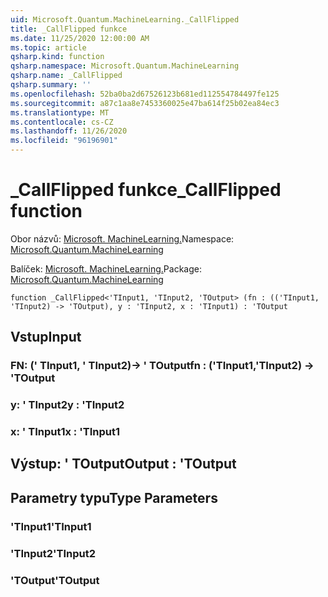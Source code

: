 ```yaml
---
uid: Microsoft.Quantum.MachineLearning._CallFlipped
title: _CallFlipped funkce
ms.date: 11/25/2020 12:00:00 AM
ms.topic: article
qsharp.kind: function
qsharp.namespace: Microsoft.Quantum.MachineLearning
qsharp.name: _CallFlipped
qsharp.summary: ''
ms.openlocfilehash: 52ba0ba2d67526123b681ed112554784497fe125
ms.sourcegitcommit: a87c1aa8e7453360025e47ba614f25b02ea84ec3
ms.translationtype: MT
ms.contentlocale: cs-CZ
ms.lasthandoff: 11/26/2020
ms.locfileid: "96196901"
---
```

# <a name="_callflipped-function"></a><span data-ttu-id="674e6-102">_CallFlipped funkce</span><span class="sxs-lookup"><span data-stu-id="674e6-102">_CallFlipped function</span></span>

<span data-ttu-id="674e6-103">Obor názvů: [Microsoft. MachineLearning.](xref:Microsoft.Quantum.MachineLearning)</span><span class="sxs-lookup"><span data-stu-id="674e6-103">Namespace: [Microsoft.Quantum.MachineLearning](xref:Microsoft.Quantum.MachineLearning)</span></span>

<span data-ttu-id="674e6-104">Balíček: [Microsoft. MachineLearning.](https://nuget.org/packages/Microsoft.Quantum.MachineLearning)</span><span class="sxs-lookup"><span data-stu-id="674e6-104">Package: [Microsoft.Quantum.MachineLearning](https://nuget.org/packages/Microsoft.Quantum.MachineLearning)</span></span>




```qsharp
function _CallFlipped<'TInput1, 'TInput2, 'TOutput> (fn : (('TInput1, 'TInput2) -> 'TOutput), y : 'TInput2, x : 'TInput1) : 'TOutput
```


## <a name="input"></a><span data-ttu-id="674e6-105">Vstup</span><span class="sxs-lookup"><span data-stu-id="674e6-105">Input</span></span>

### <a name="fn--tinput1tinput2---toutput"></a><span data-ttu-id="674e6-106">FN: (' TInput1, ' TInput2)-> ' TOutput</span><span class="sxs-lookup"><span data-stu-id="674e6-106">fn : ('TInput1,'TInput2) -> 'TOutput</span></span>




### <a name="y--tinput2"></a><span data-ttu-id="674e6-107">y: ' TInput2</span><span class="sxs-lookup"><span data-stu-id="674e6-107">y : 'TInput2</span></span>




### <a name="x--tinput1"></a><span data-ttu-id="674e6-108">x: ' TInput1</span><span class="sxs-lookup"><span data-stu-id="674e6-108">x : 'TInput1</span></span>





## <a name="output--toutput"></a><span data-ttu-id="674e6-109">Výstup: ' TOutput</span><span class="sxs-lookup"><span data-stu-id="674e6-109">Output : 'TOutput</span></span>



## <a name="type-parameters"></a><span data-ttu-id="674e6-110">Parametry typu</span><span class="sxs-lookup"><span data-stu-id="674e6-110">Type Parameters</span></span>

### <a name="tinput1"></a><span data-ttu-id="674e6-111">'TInput1</span><span class="sxs-lookup"><span data-stu-id="674e6-111">'TInput1</span></span>


### <a name="tinput2"></a><span data-ttu-id="674e6-112">'TInput2</span><span class="sxs-lookup"><span data-stu-id="674e6-112">'TInput2</span></span>


### <a name="toutput"></a><span data-ttu-id="674e6-113">'TOutput</span><span class="sxs-lookup"><span data-stu-id="674e6-113">'TOutput</span></span>

